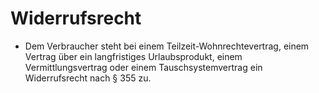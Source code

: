 # Widerrufsrecht

- Dem Verbraucher steht bei einem Teilzeit-Wohnrechtevertrag, einem Vertrag über ein langfristiges Urlaubsprodukt, einem Vermittlungsvertrag oder einem Tauschsystemvertrag ein Widerrufsrecht nach § 355 zu.

